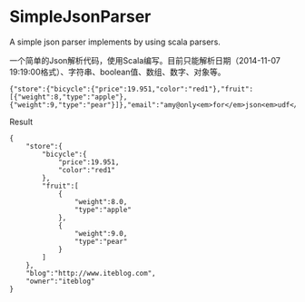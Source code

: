 <h1>SimpleJsonParser</h1>

<p>A simple json parser implements by using scala parsers.</p>

一个简单的Json解析代码，使用Scala编写。目前只能解析日期（2014-11-07 19:19:00格式）、字符串、boolean值、数组、数字、对象等。

    {"store":{"bicycle":{"price":19.951,"color":"red1"},"fruit":[{"weight":8,"type":"apple"},{"weight":9,"type":"pear"}]},"email":"amy@only<em>for</em>json<em>udf</em>test.net","owner":"amy1"}

<p>Result</p>

    {
        "store":{
            "bicycle":{
                "price":19.951,
                "color":"red1"
            },
            "fruit":[
                {
                    "weight":8.0,
                    "type":"apple"
                },
                {
                    "weight":9.0,
                    "type":"pear"
                }
            ]
        },
        "blog":"http://www.iteblog.com",
        "owner":"iteblog"
    }

